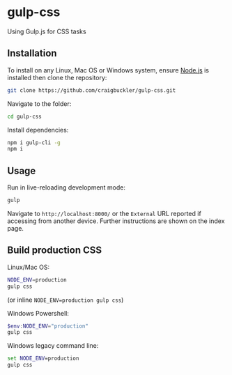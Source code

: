 # gulp-css
Using Gulp.js for CSS tasks


## Installation
To install on any Linux, Mac OS or Windows system, ensure [Node.js](https://nodejs.org/) is installed then clone the repository:

```bash
git clone https://github.com/craigbuckler/gulp-css.git
```

Navigate to the folder:

```bash
cd gulp-css
```

Install dependencies:

```bash
npm i gulp-cli -g
npm i
```

## Usage
Run in live-reloading development mode:

```bash
gulp
```

Navigate to `http://localhost:8000/` or the `External` URL reported if accessing from another device. Further instructions are shown on the index page.


## Build production CSS
Linux/Mac OS:

```bash
NODE_ENV=production
gulp css
```

(or inline `NODE_ENV=production gulp css`)

Windows Powershell:

```powershell
$env:NODE_ENV="production"
gulp css
```

Windows legacy command line:

```cmd
set NODE_ENV=production
gulp css
```
